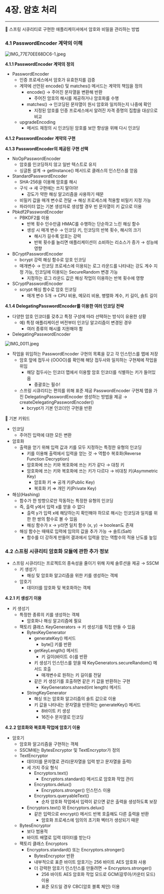 # 4장. 암호 처리

---

📌 스프링 시큐리티로 구현한 애플리케이셔에서 암호와 비밀을 관리하는 방법

### 4.1 PasswordEncoder 계약의 이해

![IMG_77E70EE68DC6-1.jpeg](4%E1%84%8C%E1%85%A1%E1%86%BC%20%E1%84%8B%E1%85%A1%E1%86%B7%E1%84%92%E1%85%A9%20%E1%84%8E%E1%85%A5%E1%84%85%E1%85%B5%20f4eb02c7f68d40069e339a5002ac2f9a/IMG_77E70EE68DC6-1.jpeg)

**4.1.1 PasswordEncoder 계약의 정의**

- PasswordEncoder
    - 인증 프로세스에서 암호가 유효한지를 검증
    - 계약에 선언된 encode() 및 matches() 메서드는 계약의 책임을 정의
        - encode() → 주어진 문자열을 변환해 반환
            - 주어진 암호의 해시를 제공하거나 암호화를 수행
        - matches() → 인코딩된 문자열이 원시 암호와 일치하는지 나중에 확인
            - 지정된 암호를 인증 프로세스에서 알려진 자격 증명의 집합을 대상으로 비교
    - upgradeEncoding
        - 메서드 재정의 시 인코딩된 암호를 보안 향상을 위해 다시 인코딩

**4.1.2 PasswordEncoder 계약의 구현**

**4.1.3 PasswordEncoder의 제공된 구현 선택**

- NoOpPasswordEncoder
    - 암호를 인코딩하지 않고 일반 텍스트로 유지
    - 싱글톤 설계 → getInstance() 메서드로 클래스의 인스턴스를 얻음
- StandardPasswordEncoder
    - SHA-256을 이용해 암호를 해시
    - 구식 → 새 구현에는 쓰지 말아야!
        - 강도가 약한 해싱 알고리즘을 사용하기 때문
    - 비밀키 값을 매개 변수로 전달 → 해싱 프로세스에 적용할 비밀키 지정 가능
    - 파라미터 없는 기본 생성자로 생성할 경우 빈 문자열이 키 값으로 이용
- Pbkdf2PasswordEncoder
    - PBKDF2를 이용
        - 반복 횟수 인수만큼 HMAC를 수행하는 단순하고 느린 해싱 함수
        - 생성 시 매개 변수 → 인코딩 키, 인코딩의 반복 횟수, 해시의 크기
            - 해시가 길수록 암호는 강력
            - 반복 횟수를 늘리면 애플리케이션이 소비하는 리소스가 증가 → 성능에 영향
- BCryptPasswordEncoder
    - bcrypt 강력 해싱 함수로 암호 인코딩
    - 매개변수 → 인코딩 프로세스에 이용되는 로그 라운드를 나타내는 강도 계수 지정 가능, 인코딩에 이용되는 SecureRandom 변경 가능
        - 지정하는 로그 라운드 값은 해싱 작업이 이용하는 반복 횟수에 영향
- SCryptPasswordEncoder
    - scrypt 해싱 함수로 암호 인코딩
        - 매개 변수 5개 → CPU 비용, 메모리 비용, 병렬화 계수, 키 길이, 솔트 길이

**4.1.4 DelegatingPasswordEncoder를 이용한 여러 인코딩 전략**

- 다양한 암호 인코더를 갖추고 특정 구성에 따라 선택하는 방식이 유용한 상황
    - 예) 특정 애플리케이션 버전부터 인코딩 알고리즘이 변경된 경우
        - 여러 종류의 해시를 지원해야 함
- DelegatingPasswordEncoder

![IMG_0011.jpeg](4%E1%84%8C%E1%85%A1%E1%86%BC%20%E1%84%8B%E1%85%A1%E1%86%B7%E1%84%92%E1%85%A9%20%E1%84%8E%E1%85%A5%E1%84%85%E1%85%B5%20f4eb02c7f68d40069e339a5002ac2f9a/IMG_0011.jpeg)

- 작업을 위임하는 PasswordEncoder 구현의 목록을 갖고 각 인스턴스를 맵에 저장
    - 암호 앞에 접두사 {OOOO}를 확인해 해당 접두사와 일치하는 구현체에 작업을 위임
        - 해당 접두사는 인코더 맵에서 이용할 암호 인코더를 식별하는 키가 들어있음
            - 중괄호는 필수!
    - 스프링 시큐리티는 편의를 위해 표준 제공 PasswordEncoder 구현체 맵을 가진 DelegatingPasswordEncoder 생성하는 방법을 제공 → createDelegatingPasswordEncoder()
        - bcrypt가 기본 인코더인 구현을 반환

📌 기본 키워드

- 인코딩
    - 주어진 입력에 대한 모든 변환
- 암호화
    - 출력을 얻기 위해 입력 값과 키를 모두 지정하는 특정한 유형의 인코딩
        - 키를 이용해 출력에서 입력을 얻는 것 → 역함수 복호화(Reverse Function Decryption)
        - 암호화에 쓰는 키와 복호화에 쓰는 키가 같다 → 대칭 키
        - 암호화에 쓰는 키와 복호화에 쓰는 키가 다르다 → 비대칭 키(Asymmetric Key)
            - 암호화 키 ⇒ 공개 키(Public Key)
            - 복호화 키 ⇒ 개인 키(Private Key)
- 해싱(Hashing)
    - 함수가 한 방향으로만 작동하는 특정한 유형의 인코딩
    - 즉, 출력 y에서 입력 x를 얻을 수 없다
        - 출력 y가 입력 x에 해당하는지 확인해야 하므로 해시는 인코딩과 일치를 위한 한 쌍의 함수로 볼 수 있음
        - 해싱 함수가 x → y라면 일치 함수 (x, y) → boolean도 존재
    - 해싱 함수는 때때로 입력에 임의의 값을 추가 가능 → 솔트(Salt)
        - 함수를 더 강하게 만들어 결과에서 입력을 얻는 역함수의 적용 난도를 높임

### 4.2 스프링 시큐리티 암호화 모듈에 관한 추가 정보

- 스프링 시큐리티는 프로젝트의 종속성을 줄이기 위해 자체 솔루션을 제공 → SSCM
    - 키 생성기
        - 해싱 및 암호화 알고리즘을 위한 키를 생성하는 객체
    - 암호기
        - 데이터를 암호화 및 복호화하는 객체

**4.2.1 키 생성기 이용**

- 키 생성기
    - 특정한 종류의 키를 생성하는 객체
        - 암호화나 해싱 알고리즘에 필요
    - 팩토리 클래스 KeyGenerators → 키 생성기를 직접 만들 수 있음
        - BytesKeyGenerator
            - generateKey() 메서드
                - byte[] 키를 반환
            - getKeyLength() 메서드
                - 키 길이(바이트 수)를 반환
            - 키 생성기 인스턴스를 얻을 때 KeyGenerators.secureRandom() 메서드 호출
                - 매개변수로 원하는 키 길이를 전달
            - 같은 키 생성기를 호출하면 같은 키 값을 반환하는 구현
                - KeyGenerators.shared(int length) 메서드
        - StringKeyGenerator
            - 해싱 또는 암호화 알고리즘의 솔트 값으로 이용
            - 키 값을 나타내는 문자열을 반환하는 generateKey() 메서드
                - 8바이트 키 생성
                - 16진수 문자열로 인코딩

**4.2.2 암호화와 복호화 작업에 암호기 이용**

- 암호기
    - 암호화 알고리즘을 구현하는 객체
    - SSCM에는 BytesEncryptor 및 TextEncryptor가 정의
    - TextEncryptor
        - 데이터를 문자열로 관리(문자열을 입력 받고 문자열을 출력)
        - 세 가지 주요 형식
            - Encryptors.text()
                - Encryptors.standard() 메서드로 암호화 작업 관리
            - Encryptors.delux()
                - Encryptors.stronger() 인스턴스 이용
            - Encryptors.queryableText()
                - 순차 암호화 작업에서 입력이 같으면 같은 출력을 생성하도록 보장
        - Encryptors.text() 와 Encryptors.delux()
            - 같은 입력으로 encrypt() 메서드 반복 호출해도 다른 출력을 반환
                - 암호화 프로세스에 임의의 초기화 벡터가 생성되기 때문
    - BytesEncryptor
        - 보다 범용적
        - 바이트 배열로 입력 데이터를 받는다
    - 팩토리 클래스 Encryptors
        - Encryptors.standard() 또는 Encryptors.stronger()
            - BytesEncryptor 반환
            - 내부적으로 표준 바이트 암호기는 256 바이트 AES 암호화 사용
            - 더 강력한 암호기 인스턴스를 만들려면 → Encryptors.stronger()
                - 256 바이트 AES 암호화 작업 모드로 GCM(갈루아/카운터 모드) 이용
                - 표준 모드일 경우 CBC(암호 블록 체인) 이용